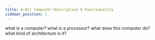 ```yaml
---
title: 8-Bit Computer Description & Functionality
sidebar_position: 1
---
```

what is a computer? what is a processor?
what does this computer do?
what kind of architecture is it?